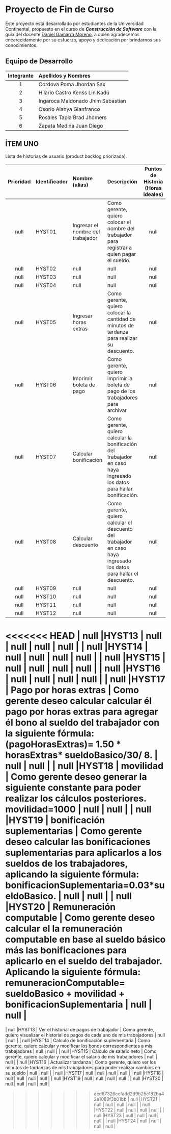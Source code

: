 # Proyecto de Fin de Curso

Este proyecto está desarrollado por estudiantes de la Universidad Continental, propuesto en el curso de ___Construcción de Software___ con la guía del docente [Daniel Gamarra Moreno](https://estudiantesavp.ucontinental.edu.pe/user/profile.php?id=9474), a quién agradecemos encarecidamente por su esfuerzo, apoyo y dedicación por brindarnos sus conocimientos.

## Equipo de Desarrollo

| __Integrante__  | __Apellidos y Nombres__  |
|:-------------: |:---------------|
| 1         | Cordova Poma Jhordan Sax |
| 2         | Hilario Castro Kenss Lin Kadú |
| 3         | Ingaroca Maldonado Jhim Sebastian |
| 4         | Osorio Alanya Gianfranco          |
| 5         | Rosales Tapia Brad Jhomers        |
| 6         | Zapata Medina Juan Diego |

## ÍTEM UNO

Lista de historias de usuario (product backlog priorizada).

| __Prioridad__  | __Identificador__  | __Nombre (alias)__  | __Descripción__  | __Puntos de Historia (Horas ideales)__  | __Responsable__  |
|:----: |:-------- |:--------------------- |:------------------------|:----: |:-----------------|
| null |HYST01 | Ingresar el nombre del trabajador | Como gerente, quiero colocar el nombre del trabajador para registrar a quien pagar el sueldo. | null | null |
| null |HYST02 | null | null | null | null |
| null |HYST03 | null | null | null | null |
| null |HYST04 | null | null | null | null |
| null |HYST05 | Ingresar horas extras | Como gerente, quiero colocar la cantidad de minutos de tardanza para realizar su descuento. | null | null |
| null |HYST06 | Imprimir boleta de pago | Como gerente, quiero imprimir la boleta de pago de los trabajadores para archivar | null | null |
| null |HYST07 | Calcular bonificación | Como gerente, quiero calcular la bonificación del trabajador en caso haya ingresado los datos para hallar bonificación. | null | null |
| null |HYST08 | Calcular descuento | Como gerente, quiero calcular el descuento del trabajador en caso haya ingresado los datos para hallar el descuento. | null | null |
| null |HYST09 | null | null | null | null |
| null |HYST10 | null | null | null | null |
| null |HYST11 | null | null | null | null |
| null |HYST12 | null | null | null | null |
<<<<<<< HEAD
| null |HYST13 | null | null | null | null |
| null |HYST14 | null | null | null | null |
| null |HYST15 | null | null | null | null |
| null |HYST16 | null | null | null | null |
| null |HYST17 | Pago por horas extras | Como gerente deseo calcular calcular él pago por horas extras  para agregar él bono al sueldo del trabajador con la siguiente fórmula:
(pagoHorasExtras)= 1.50 * horasExtras* sueldoBasico/30/ 8.
 | null | null |
| null |HYST18 | movilidad | Como gerente deseo generar la siguiente constante para poder realizar los cálculos posteriores.
movilidad=1000
 | null | null |
| null |HYST19 | bonificación suplementarias | Como gerente deseo calcular las bonificaciones suplementarias para aplicarlos a los sueldos de los trabajadores, aplicando la siguiente fórmula:
bonificacionSuplementaria=0.03*sueldoBasico.
 | null | null |
| null |HYST20 | Remuneración computable | Como gerente deseo calcular el la remuneración computable en base al sueldo básico más las bonificaciones para aplicarlo en el sueldo del trabajador. Aplicando la siguiente fórmula: remuneracionComputable= sueldoBasico + movilidad + bonificacionSuplementaria
 | null | null |
=======
| null |HYST13 | Ver el historial de pagos de trabajador | Como gerente, quiero visualizar el historial de pagos de cada uno de mis trabajadores | null | null |
| null |HYST14 | Calculo de bonificación suplementaria | Como gerente, quiero calcular y modificar los bonos correspondientes a mis trabajadores | null | null |
| null |HYST15 | Cálculo de salario neto | Como gerente, quiero calcular y modificar el salario de mis trabajadores | null | null |
| null |HYST16 | Actualizar tardanza | Como gerente, quiero ver los minutos de tardanzas de mis trabajadores para poder realizar cambios en su sueldo | null | null |
| null |HYST17 | null | null | null | null |
| null |HYST18 | null | null | null | null |
| null |HYST19 | null | null | null | null |
| null |HYST20 | null | null | null | null |
>>>>>>> aed87326cefadd2d9b25e182ba42e1089f3b01bb
| null |HYST21 | null | null | null | null |
| null |HYST22 | null | null | null | null |
| null |HYST23 | null | null | null | null |
| null |HYST24 | null | null | null | null |